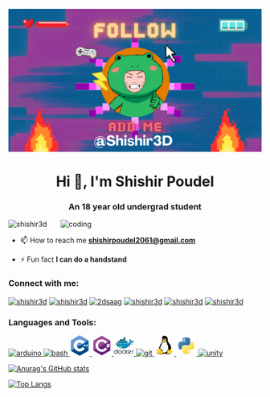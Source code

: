 ![logo](https://github.com/Shishir3D/Shishir3D/blob/main/frog.gif)
<h1 align="center">Hi 👋, I'm Shishir Poudel</h1>
<h3 align="center">An 18 year old undergrad student</h3>

<img align="right" alt="coding" width="400" src="https://media.tenor.com/wuariwEtBXUAAAAC/tiny-green-frog-teeny-tiny-green-frog.giff">

<p align="left"> <img src="https://komarev.com/ghpvc/?username=shishir3d&label=Profile%20views&color=0e75b6&style=flat" alt="shishir3d" /> </p>


- 📫 How to reach me **shishirpoudel2061@gmail.com**

- ⚡ Fun fact **I can do a handstand**


<h3 align="left">Connect with me:</h3>
<p align="left">
<a href="https://twitter.com/shishir3d" target="blank"><img align="center" src="https://raw.githubusercontent.com/rahuldkjain/github-profile-readme-generator/master/src/images/icons/Social/twitter.svg" alt="shishir3d" height="30" width="40" /></a>
<a href="https://linkedin.com/in/shishir3d" target="blank"><img align="center" src="https://raw.githubusercontent.com/rahuldkjain/github-profile-readme-generator/master/src/images/icons/Social/linked-in-alt.svg" alt="shishir3d" height="30" width="40" /></a>
<a href="https://www.youtube.com/@2dsaag" target="blank"><img align="center" src="https://raw.githubusercontent.com/rahuldkjain/github-profile-readme-generator/master/src/images/icons/Social/youtube.svg" alt="2dsaag" height="30" width="40" /></a>
<a href="https://www.hackerrank.com/shishir3d" target="blank"><img align="center" src="https://raw.githubusercontent.com/rahuldkjain/github-profile-readme-generator/master/src/images/icons/Social/hackerrank.svg" alt="shishir3d" height="30" width="40" /></a>
<a href="https://www.leetcode.com/shishir3d" target="blank"><img align="center" src="https://raw.githubusercontent.com/rahuldkjain/github-profile-readme-generator/master/src/images/icons/Social/leet-code.svg" alt="shishir3d" height="30" width="40" /></a>
<a href="https://discord.gg/jzcz5HxPkR" target="blank"><img align="center" src="https://raw.githubusercontent.com/rahuldkjain/github-profile-readme-generator/master/src/images/icons/Social/discord.svg" alt="shishir3d" height="30" width="40" /></a>
</p>

<h3 align="left">Languages and Tools:</h3>
<p align="left"> <a href="https://www.arduino.cc/" target="_blank" rel="noreferrer"> <img src="https://cdn.worldvectorlogo.com/logos/arduino-1.svg" alt="arduino" width="40" height="40"/> </a> <a href="https://www.gnu.org/software/bash/" target="_blank" rel="noreferrer"> <img src="https://www.vectorlogo.zone/logos/gnu_bash/gnu_bash-icon.svg" alt="bash" width="40" height="40"/> </a> <a href="https://www.cprogramming.com/" target="_blank" rel="noreferrer"> <img src="https://raw.githubusercontent.com/devicons/devicon/master/icons/cplusplus/cplusplus-original.svg" alt="cplusplus" width="40" height="40"/> </a> <a href="https://www.w3schools.com/cs/" target="_blank" rel="noreferrer"> <img src="https://raw.githubusercontent.com/devicons/devicon/master/icons/csharp/csharp-original.svg" alt="csharp" width="40" height="40"/> </a> <a href="https://www.docker.com/" target="_blank" rel="noreferrer"> <img src="https://raw.githubusercontent.com/devicons/devicon/master/icons/docker/docker-original-wordmark.svg" alt="docker" width="40" height="40"/> </a> <a href="https://git-scm.com/" target="_blank" rel="noreferrer"> <img src="https://www.vectorlogo.zone/logos/git-scm/git-scm-icon.svg" alt="git" width="40" height="40"/> </a> <a href="https://www.linux.org/" target="_blank" rel="noreferrer"> <img src="https://raw.githubusercontent.com/devicons/devicon/master/icons/linux/linux-original.svg" alt="linux" width="40" height="40"/> </a> <a href="https://www.python.org" target="_blank" rel="noreferrer"> <img src="https://raw.githubusercontent.com/devicons/devicon/master/icons/python/python-original.svg" alt="python" width="40" height="40"/> </a> <a href="https://unity.com/" target="_blank" rel="noreferrer"> <img src="https://www.vectorlogo.zone/logos/unity3d/unity3d-icon.svg" alt="unity" width="40" height="40"/> </a> </p>


[![Anurag's GitHub stats](https://github-readme-stats-git-masterrstaa-rickstaa.vercel.app/api?username=Shishir3D&show_icons=true&theme=tokyonight)](https://github.com/Shishir3D)

[![Top Langs](https://github-readme-stats-git-masterrstaa-rickstaa.vercel.app/api/top-langs/?username=Shishir3D&show_icons=true&theme=tokyonight&hide=css,lua,html
)](https://github.com/Shishir3D)

